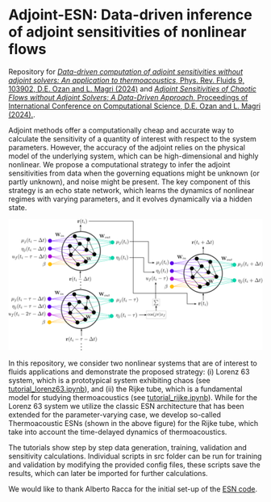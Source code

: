 # Adjoint-ESN: Data-driven inference of adjoint sensitivities of nonlinear flows

 Repository for [<em>Data-driven computation of adjoint sensitivities without adjoint solvers: An application to thermoacoustics</em>, Phys. Rev. Fluids 9, 103902, D.E. Ozan and L. Magri (2024)](https://arxiv.org/abs/2404.11738) and [<em>Adjoint Sensitivities of Chaotic Flows without Adjoint Solvers: A Data-Driven Approach</em>, Proceedings of International Conference on Computational Science, D.E. Ozan and L. Magri (2024).](https://arxiv.org/abs/2404.12315). 
 
 Adjoint methods offer a computationally cheap and accurate way to calculate the sensitivity of a quantity of interest with respect to the system parameters. 
 However, the accuracy of the adjoint relies on the physical model of the underlying system, which can be high-dimensional and highly nonlinear.  We propose a computational strategy to infer the adjoint 
 sensitivities from data when the governing equations might be unknown (or partly unknown), and noise might be present. The key component of this strategy is an echo state network, which learns the dynamics of 
 nonlinear regimes with varying parameters, and it evolves dynamically via a hidden state. 
 
<p align="center">
  <img src="thermoacoustic_esn_schematic.png" width="800">
</p>

In this repository, we consider two nonlinear systems that are of interest to fluids applications and demonstrate the proposed strategy: (i) Lorenz 63 system, which is a prototypical system exhibiting chaos (see [tutorial_lorenz63.ipynb](https://github.com/MagriLab/Adjoint-ESN/blob/main/tutorial_lorenz63.ipynb)), and (ii) the Rijke tube, which is a fundamental model for studying thermoacoustics (see [tutorial_rijke.ipynb](https://github.com/MagriLab/Adjoint-ESN/blob/main/tutorial_rijke.ipynb)). While for the Lorenz 63 system we utilize the classic ESN architecture that has been extended for the parameter-varying case, we develop so-called Thermoacoustic ESNs (shown in the above figure) for the Rijke tube, which take into account the time-delayed dynamics of thermoacoustics. 

The tutorials show step by step data generation, training, validation and sensitivity calculations. Individual scripts in src folder can be run for training and validation by modifying the provided config files, these scripts save the results, which can later be imported for further calculations. 

We would like to thank Alberto Racca for the initial set-up of the [ESN code](https://github.com/alberacca/Echo-State-Networks).
 
